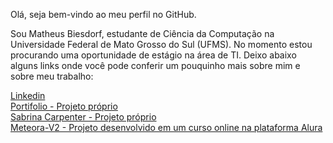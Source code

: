 Olá, seja bem-vindo ao meu perfil no GitHub.

Sou Matheus Biesdorf, estudante de Ciência da Computação na Universidade Federal de Mato Grosso do Sul (UFMS). No momento estou procurando uma oportunidade de estágio na área de TI. Deixo abaixo alguns links onde você pode conferir um pouquinho mais sobre mim e sobre meu trabalho:

[Linkedin](www.linkedin.com/in/matheus-biesdorf) <br/>
[Portifolio - Projeto próprio](https://portifolio-seven-plum-21.vercel.app/) <br/>
[Sabrina Carpenter - Projeto próprio](https://sabrina-carpenter.vercel.app/) <br/>
[Meteora-V2 - Projeto desenvolvido em um curso online na plataforma Alura](https://matheusbiesdorf.github.io/meteora-V2/#) <br/>
